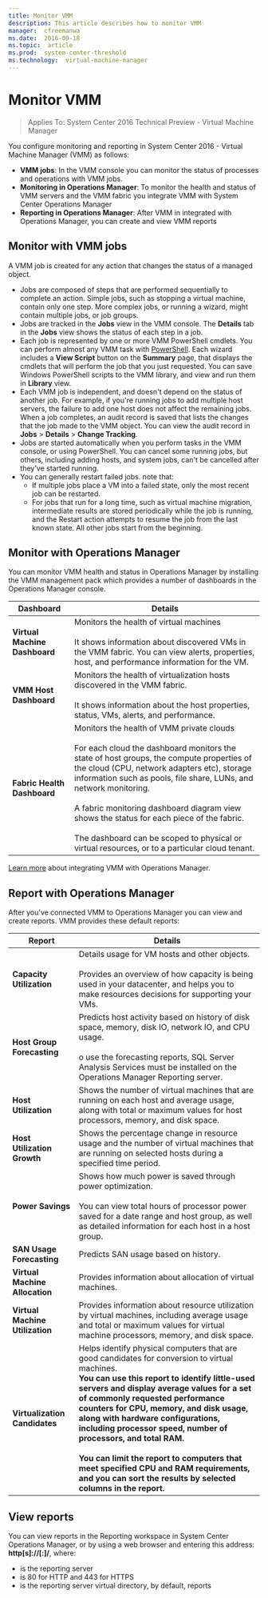 ```yaml
---
title: Monitor VMM
description: This article describes how to monitor VMM
manager:  cfreemanwa
ms.date:  2016-09-18
ms.topic:  article
ms.prod:  system-center-threshold
ms.technology:  virtual-machine-manager
---
```


# Monitor VMM

>Applies To: System Center 2016 Technical Preview - Virtual Machine Manager

You configure monitoring and reporting in System Center 2016 - Virtual Machine Manager (VMM) as follows:

- **VMM jobs**: In the VMM console you can monitor the status of processes and operations with VMM jobs.
- **Monitoring in Operations Manager**: To monitor the health and status of VMM servers and the VMM fabric you integrate VMM with System Center Operations Manager
- **Reporting in Operations Manager**: After VMM in integrated with Operations Manager, you can create and view VMM reports


## Monitor with VMM jobs

A VMM job is created for any action that changes the status of a managed object.

- Jobs are composed of steps that are performed sequentially to complete an action. Simple jobs, such as stopping a virtual machine, contain only one step. More complex jobs, or running a wizard, might contain multiple jobs, or job groups.
-  Jobs are tracked in the **Jobs** view in the VMM console. The **Details** tab in the **Jobs** view shows the status of each step in a job.
- Each job is represented by one or more VMM PowerShell cmdlets. You can perform almost any VMM task with [PowerShell](https://technet.microsoft.com/library/jj654428(v=sc.20).aspx). Each wizard includes a **View Script** button on the **Summary** page, that displays the cmdlets that will perform the job that you just requested. You can save Windows PowerShell scripts to the VMM library, and view and run them in **Library** view.
- Each VMM job is independent, and doesn't depend on the status of another job. For example, if you're running jobs to add multiple host servers, the  failure to add one host does not affect the remaining jobs.
When a job completes, an audit record is saved that lists the changes that the job made to the VMM object. You can view the audit record in **Jobs** > **Details** > **Change Tracking**.
- Jobs are started automatically when you perform tasks in the VMM console, or using PowerShell. You can cancel some running jobs, but others, including adding hosts, and system jobs, can't be cancelled after they've started running.
- You can generally restart failed jobs. note that:
    - If multiple jobs place a VM into a failed state, only the most recent job can be restarted.
    - For jobs that run for a long time, such as virtual machine migration, intermediate results are stored periodically while the job is running, and the Restart action attempts to resume the job from the last known state. All other jobs start from the beginning.


## Monitor with Operations Manager

You can monitor VMM health and status in Operations Manager by installing the VMM management pack which provides a number of dashboards in the Operations Manager console.


**Dashboard** | **Details**
--- | ---
**Virtual Machine Dashboard** | Monitors the health of virtual machines<br/><br/> It shows information about discovered VMs in the VMM fabric. You can view alerts, properties, host, and performance information for the VM.
**VMM Host Dashboard** | Monitors the health of virtualization hosts discovered in the VMM fabric.<br/><br/> It shows information about the host properties, status, VMs, alerts, and performance.
**Fabric Health Dashboard** | Monitors the health of VMM private clouds<br/><br/> For each cloud the dashboard monitors the state of host groups, the compute properties of the cloud (CPU, network adapters etc), storage information such as pools, file share, LUNs, and network monitoring.<br/><br/> A fabric monitoring dashboard diagram view shows the status for each piece of the fabric.<br/><br/> The dashboard can be scoped to physical or virtual resources, or to a particular cloud tenant.

[Learn more](vmm-monitor-ops-mgr.md) about integrating VMM with Operations Manager.


## Report with Operations Manager

After you've connected VMM to Operations Manager you can view and create reports. VMM provides these default reports:

**Report** | **Details**
--- | ---
**Capacity Utilization** | Details usage for VM hosts and other objects.<br/><br/> Provides an overview of how capacity is being used in your datacenter, and helps you to make resources decisions for supporting your VMs.
**Host Group Forecasting** | Predicts host activity based on history of disk space, memory, disk IO, network IO, and CPU usage.<br/><br/> o use the forecasting reports, SQL Server Analysis Services must be installed on the Operations Manager Reporting server.
**Host Utilization** | Shows the number of virtual machines that are running on each host and average usage, along with total or maximum values for host processors, memory, and disk space.
**Host Utilization Growth** | Shows the percentage change in resource usage and the number of virtual machines that are running on selected hosts during a specified time period.
**Power Savings** | Shows how much power is saved through power optimization.<br/><br/> You can view total hours of processor power saved for a date range and host group, as well as detailed information for each host in a host group.
**SAN Usage Forecasting** | Predicts SAN usage based on history.
**Virtual Machine Allocation** | Provides information about allocation of virtual machines.
**Virtual Machine Utilization** | Provides information about resource utilization by virtual machines, including average usage and total or maximum values for virtual machine processors, memory, and disk space.
**Virtualization Candidates** | Helps identify physical computers that are good candidates for conversion to virtual machines.<b/><br/> You can use this report to identify little-used servers and display average values for a set of commonly requested performance counters for CPU, memory, and disk usage, along with hardware configurations, including processor speed, number of processors, and total RAM.<br/><br/> You can limit the report to computers that meet specified CPU and RAM requirements, and you can sort the results by selected columns in the report.

## View reports

You can view reports in the Reporting workspace in System Center Operations Manager, or by using a web browser and entering this address: **http[s]://<OpsMgrReportServer>[:<port>]/<reports>**, where:

- <OpsMgrReportServer> is the reporting server
- <port> is 80 for HTTP and 443 for HTTPS
- <reports> is the reporting server virtual directory, by default, reports
